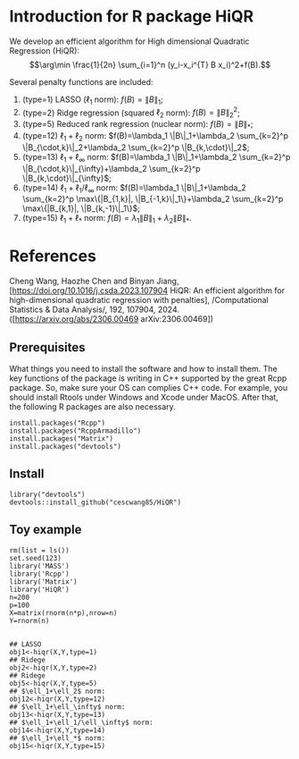 # Introduction for R package HiQR
We develop an efficient algorithm for High dimensional Quadratic Regression (HiQR):
$$\arg\min \frac{1}{2n} \sum_{i=1}^n (y_i-x_i^{T} B x_i)^2+f(B).$$

 Several penalty functions are included: 
1. (type=1) LASSO ($\ell_1$ norm): $f(B)=\|B\|_1$;
2. (type=2) Ridge regression (squared $\ell_2$ norm): $f(B)=\|B\|_2^2$;
3. (type=5) Reduced rank regression (nuclear norm): $f(B)=\|B\|_*$;
4. (type=12) $\ell_1+\ell_2$ norm: 
$f(B)=\lambda_1 \|B\|_1+\lambda_2 \sum_{k=2}^p \|B_{\cdot,k}\|_2+\lambda_2 \sum_{k=2}^p \|B_{k,\cdot}\|_2$;
5. (type=13) $\ell_1+\ell_{\infty}$ norm:
$f(B)=\lambda_1 \|B\|_1+\lambda_2 \sum_{k=2}^p \|B_{\cdot,k}\|_{\infty}+\lambda_2 \sum_{k=2}^p \|B_{k,\cdot}\|_{\infty}$;
6. (type=14) $\ell_1+\ell_1/\ell_{\infty}$ norm: 
$f(B)=\lambda_1 \|B\|_1+\lambda_2 \sum_{k=2}^p \max\{|B_{1,k}|, \|B_{-1,k}\|_1\}+\lambda_2 \sum_{k=2}^p \max\{|B_{k,1}|, \|B_{k,-1}\|_1\}$;
7. (type=15) $\ell_1+\ell_{*}$ norm: 
$f(B)=\lambda_1 \|B\|_1+\lambda_2 \|B\|_*$.


# References 
Cheng Wang, Haozhe Chen and Binyan Jiang, [https://doi.org/10.1016/j.csda.2023.107904 HiQR: An efficient algorithm for high-dimensional quadratic regression with penalties], /Computational Statistics & Data Analysis/, 192, 107904, 2024. ([https://arxiv.org/abs/2306.00469 arXiv:2306.00469])

## Prerequisites
What things you need to install the software and how to install them.  The key functions of the package is writing in C++ supported by the great Rcpp package. So, make sure your OS can complies C++ code. For example,  you should install Rtools under Windows and Xcode under MacOS.  After that, the following R packages are also necessary.

```
install.packages("Rcpp")
install.packages("RcppArmadillo")
install.packages("Matrix")
install.packages("devtools")
```
## Install 

```
library("devtools")
devtools::install_github("cescwang85/HiQR")
```

## Toy example 

```
rm(list = ls())
set.seed(123)
library('MASS')
library('Rcpp')
library('Matrix')
library('HiQR')
n=200
p=100
X=matrix(rnorm(n*p),nrow=n)
Y=rnorm(n)


## LASSO
obj1<-hiqr(X,Y,type=1)
## Ridege 
obj2<-hiqr(X,Y,type=2)
## Ridege 
obj5<-hiqr(X,Y,type=5)
## $\ell_1+\ell_2$ norm:
obj12<-hiqr(X,Y,type=12)
## $\ell_1+\ell_\infty$ norm:
obj13<-hiqr(X,Y,type=13)
## $\ell_1+\ell_1/\ell_\infty$ norm: 
obj14<-hiqr(X,Y,type=14)
## $\ell_1+\ell_*$ norm: 
obj15<-hiqr(X,Y,type=15)
```


